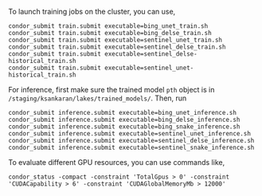 
To launch training jobs on the cluster, you can use,

```
condor_submit train.submit executable=bing_unet_train.sh
condor_submit train.submit executable=bing_delse_train.sh
condor_submit train.submit executable=sentinel_unet_train.sh
condor_submit train.submit executable=sentinel_delse_train.sh
condor_submit train.submit executable=sentinel_delse-historical_train.sh
condor_submit train.submit executable=sentinel_unet-historical_train.sh
```

For inference, first make sure the trained model `pth` object is in
`/staging/ksankaran/lakes/trained_models/`. Then, run

```
condor_submit inference.submit executable=bing_unet_inference.sh
condor_submit inference.submit executable=bing_delse_inference.sh
condor_submit inference.submit executable=bing_snake_inference.sh
condor_submit inference.submit executable=sentinel_unet_inference.sh
condor_submit inference.submit executable=sentinel_delse_inference.sh
condor_submit inference.submit executable=sentinel_snake_inference.sh
```

To evaluate different GPU resources, you can use commands like,

```
condor_status -compact -constraint 'TotalGpus > 0' -constraint 'CUDACapability > 6' -constraint 'CUDAGlobalMemoryMb > 12000'
```
